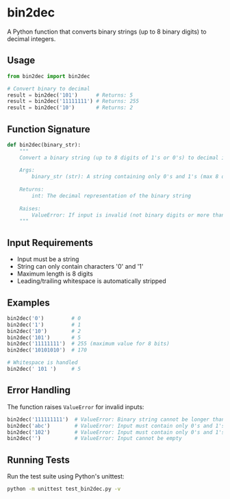 # bin2dec

A Python function that converts binary strings (up to 8 binary digits) to decimal integers.

## Usage

```python
from bin2dec import bin2dec

# Convert binary to decimal
result = bin2dec('101')      # Returns: 5
result = bin2dec('11111111') # Returns: 255
result = bin2dec('10')       # Returns: 2
```

## Function Signature

```python
def bin2dec(binary_str):
    """
    Convert a binary string (up to 8 digits of 1's or 0's) to decimal integer.
    
    Args:
        binary_str (str): A string containing only 0's and 1's (max 8 digits)
    
    Returns:
        int: The decimal representation of the binary string
    
    Raises:
        ValueError: If input is invalid (not binary digits or more than 8 digits)
    """
```

## Input Requirements

- Input must be a string
- String can only contain characters '0' and '1'
- Maximum length is 8 digits
- Leading/trailing whitespace is automatically stripped

## Examples

```python
bin2dec('0')         # 0
bin2dec('1')         # 1
bin2dec('10')        # 2
bin2dec('101')       # 5
bin2dec('11111111')  # 255 (maximum value for 8 bits)
bin2dec('10101010')  # 170

# Whitespace is handled
bin2dec(' 101 ')     # 5
```

## Error Handling

The function raises `ValueError` for invalid inputs:

```python
bin2dec('111111111')  # ValueError: Binary string cannot be longer than 8 digits
bin2dec('abc')        # ValueError: Input must contain only 0's and 1's
bin2dec('102')        # ValueError: Input must contain only 0's and 1's
bin2dec('')           # ValueError: Input cannot be empty
```

## Running Tests

Run the test suite using Python's unittest:

```bash
python -m unittest test_bin2dec.py -v
```